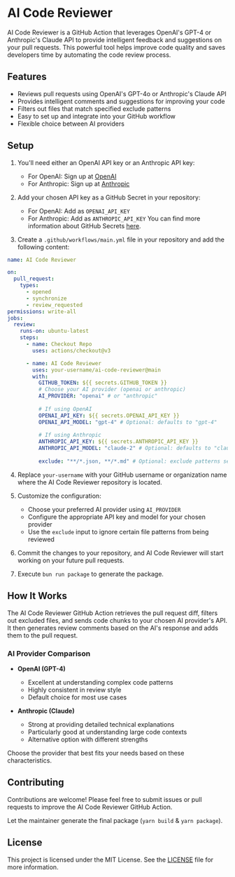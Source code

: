 # AI Code Reviewer

AI Code Reviewer is a GitHub Action that leverages OpenAI's GPT-4 or Anthropic's Claude API to provide intelligent feedback and suggestions on
your pull requests. This powerful tool helps improve code quality and saves developers time by automating the code
review process.

## Features

- Reviews pull requests using OpenAI's GPT-4o or Anthropic's Claude API
- Provides intelligent comments and suggestions for improving your code
- Filters out files that match specified exclude patterns
- Easy to set up and integrate into your GitHub workflow
- Flexible choice between AI providers

## Setup

1. You'll need either an OpenAI API key or an Anthropic API key:
   - For OpenAI: Sign up at [OpenAI](https://beta.openai.com/signup)
   - For Anthropic: Sign up at [Anthropic](https://console.anthropic.com/)

2. Add your chosen API key as a GitHub Secret in your repository:
   - For OpenAI: Add as `OPENAI_API_KEY`
   - For Anthropic: Add as `ANTHROPIC_API_KEY`
   You can find more information about GitHub Secrets [here](https://docs.github.com/en/actions/reference/encrypted-secrets).

3. Create a `.github/workflows/main.yml` file in your repository and add the following content:

```yaml
name: AI Code Reviewer

on:
  pull_request:
    types:
      - opened
      - synchronize
      - review_requested
permissions: write-all
jobs:
  review:
    runs-on: ubuntu-latest
    steps:
      - name: Checkout Repo
        uses: actions/checkout@v3

      - name: AI Code Reviewer
        uses: your-username/ai-code-reviewer@main
        with:
          GITHUB_TOKEN: ${{ secrets.GITHUB_TOKEN }}
          # Choose your AI provider (openai or anthropic)
          AI_PROVIDER: "openai" # or "anthropic"
          
          # If using OpenAI
          OPENAI_API_KEY: ${{ secrets.OPENAI_API_KEY }}
          OPENAI_API_MODEL: "gpt-4" # Optional: defaults to "gpt-4"
          
          # If using Anthropic
          ANTHROPIC_API_KEY: ${{ secrets.ANTHROPIC_API_KEY }}
          ANTHROPIC_API_MODEL: "claude-2" # Optional: defaults to "claude-2"
          
          exclude: "**/*.json, **/*.md" # Optional: exclude patterns separated by commas
```

4. Replace `your-username` with your GitHub username or organization name where the AI Code Reviewer repository is
   located.

5. Customize the configuration:
   - Choose your preferred AI provider using `AI_PROVIDER`
   - Configure the appropriate API key and model for your chosen provider
   - Use the `exclude` input to ignore certain file patterns from being reviewed

6. Commit the changes to your repository, and AI Code Reviewer will start working on your future pull requests.

7. Execute `bun run package` to generate the package.

## How It Works

The AI Code Reviewer GitHub Action retrieves the pull request diff, filters out excluded files, and sends code chunks to
your chosen AI provider's API. It then generates review comments based on the AI's response and adds them to the pull request.

### AI Provider Comparison

- **OpenAI (GPT-4)**
  - Excellent at understanding complex code patterns
  - Highly consistent in review style
  - Default choice for most use cases

- **Anthropic (Claude)**
  - Strong at providing detailed technical explanations
  - Particularly good at understanding large code contexts
  - Alternative option with different strengths

Choose the provider that best fits your needs based on these characteristics.

## Contributing

Contributions are welcome! Please feel free to submit issues or pull requests to improve the AI Code Reviewer GitHub
Action.

Let the maintainer generate the final package (`yarn build` & `yarn package`).

## License

This project is licensed under the MIT License. See the [LICENSE](LICENSE) file for more information.
